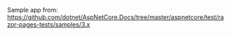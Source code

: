 Sample app from: https://github.com/dotnet/AspNetCore.Docs/tree/master/aspnetcore/test/razor-pages-tests/samples/3.x
